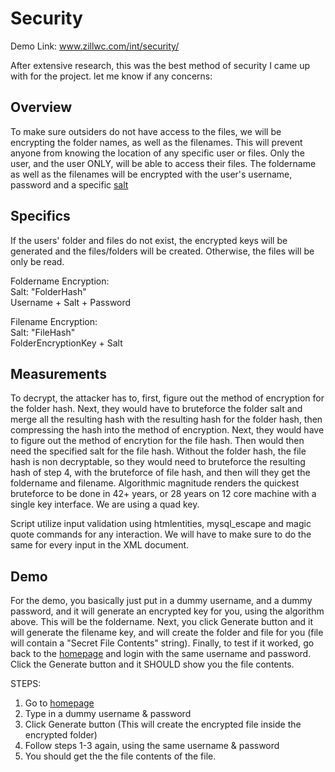 Security
============

Demo Link: www.zillwc.com/int/security/

After extensive research, this was the best method of security I came up with for the project. let me know if any concerns:

Overview
---------
To make sure outsiders do not have access to the files, we will be encrypting the folder names, as well as the filenames.
This will prevent anyone from knowing the location of any specific user or files. Only the user, and the user ONLY, will be able to access their files.
The foldername as well as the filenames will be encrypted with the user's username, password and a specific <a href="http://en.wikipedia.org/wiki/Salt_(cryptography)">salt</a>


Specifics
----------

If the users' folder and files do not exist, the encrypted keys will be generated and the files/folders will be created. Otherwise, the files will be only be read.

Foldername Encryption: <br />
  Salt: "FolderHash"<br />
  Username + Salt + Password
  
Filename Encryption: <br />
  Salt: "FileHash" <br />
  FolderEncryptionKey + Salt
  
  
Measurements
-------------

To decrypt, the attacker has to, first, figure out the method of encryption for the folder hash. Next, they would have to bruteforce the folder salt and merge all the resulting hash with the resulting hash for the folder hash, then compressing the hash into the method of encryption. Next, they would have to figure out the method of encrytion for the file hash. Then would then need the specified salt for the file hash. Without the folder hash, the file hash is non decryptable, so they would need to bruteforce the resulting hash of step 4, with the bruteforce of file hash, and then will they get the foldername and filename. 
Algorithmic magnitude renders the quickest bruteforce to be done in 42+ years, or 28 years on 12 core machine with a single key interface. We are using a quad key.

Script utilize input validation using htmlentities, mysql_escape and magic quote commands for any interaction. We will have to make sure to do the same for every input in the XML document.


Demo
----------

For the demo, you basically just put in a dummy username, and a dummy password, and it will generate an encrypted key for you, using the algorithm above. This will be the foldername. Next, you click Generate button and it will generate the filename key, and will create the folder and file for you (file will contain a "Secret File Contents" string).
Finally, to test if it worked, go back to the <a href="http://www.zillwc.com/int/security/">homepage</a> and login with the same username and password. Click the Generate button and it SHOULD show you the file contents.

STEPS:
  1. Go to <a href="http://www.zillwc.com/int/security/">homepage</a>
  2. Type in a dummy username & password
  3. Click Generate button (This will create the encrypted file inside the encrypted folder)
  4. Follow steps 1-3 again, using the same username & password
  5. You should get the the file contents of the file.

  
